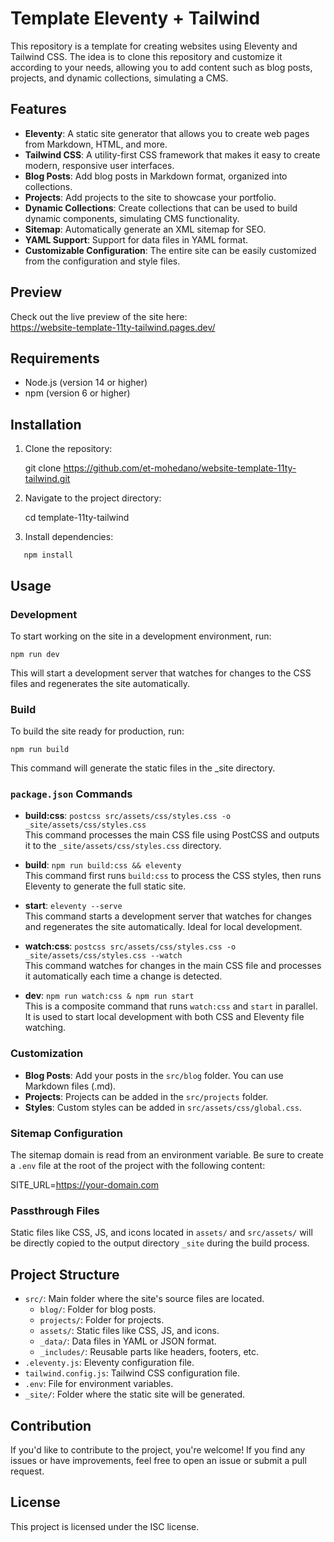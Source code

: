 # Template Eleventy + Tailwind

This repository is a template for creating websites using Eleventy and Tailwind CSS. The idea is to clone this repository and customize it according to your needs, allowing you to add content such as blog posts, projects, and dynamic collections, simulating a CMS.

## Features

- **Eleventy**: A static site generator that allows you to create web pages from Markdown, HTML, and more.
- **Tailwind CSS**: A utility-first CSS framework that makes it easy to create modern, responsive user interfaces.
- **Blog Posts**: Add blog posts in Markdown format, organized into collections.
- **Projects**: Add projects to the site to showcase your portfolio.
- **Dynamic Collections**: Create collections that can be used to build dynamic components, simulating CMS functionality.
- **Sitemap**: Automatically generate an XML sitemap for SEO.
- **YAML Support**: Support for data files in YAML format.
- **Customizable Configuration**: The entire site can be easily customized from the configuration and style files.

## Preview

Check out the live preview of the site here:  
https://website-template-11ty-tailwind.pages.dev/

## Requirements

- Node.js (version 14 or higher)
- npm (version 6 or higher)

## Installation

1. Clone the repository:

   git clone https://github.com/et-mohedano/website-template-11ty-tailwind.git

2. Navigate to the project directory:

   cd template-11ty-tailwind

3. Install dependencies:

```console
   npm install
```

## Usage

### Development

To start working on the site in a development environment, run:

```console
npm run dev
```

This will start a development server that watches for changes to the CSS files and regenerates the site automatically.

### Build

To build the site ready for production, run:

```console
npm run build
```

This command will generate the static files in the _site directory.

### `package.json` Commands

- **build:css**: `postcss src/assets/css/styles.css -o _site/assets/css/styles.css`  
  This command processes the main CSS file using PostCSS and outputs it to the `_site/assets/css/styles.css` directory.

- **build**: `npm run build:css && eleventy`  
  This command first runs `build:css` to process the CSS styles, then runs Eleventy to generate the full static site.

- **start**: `eleventy --serve`  
  This command starts a development server that watches for changes and regenerates the site automatically. Ideal for local development.

- **watch:css**: `postcss src/assets/css/styles.css -o _site/assets/css/styles.css --watch`  
  This command watches for changes in the main CSS file and processes it automatically each time a change is detected.

- **dev**: `npm run watch:css & npm run start`  
  This is a composite command that runs `watch:css` and `start` in parallel. It is used to start local development with both CSS and Eleventy file watching.

### Customization

- **Blog Posts**: Add your posts in the `src/blog` folder. You can use Markdown files (.md).
- **Projects**: Projects can be added in the `src/projects` folder.
- **Styles**: Custom styles can be added in `src/assets/css/global.css`.

### Sitemap Configuration

The sitemap domain is read from an environment variable. Be sure to create a `.env` file at the root of the project with the following content:

SITE_URL=https://your-domain.com

### Passthrough Files

Static files like CSS, JS, and icons located in `assets/` and `src/assets/` will be directly copied to the output directory `_site` during the build process.

## Project Structure

- `src/`: Main folder where the site's source files are located.
  - `blog/`: Folder for blog posts.
  - `projects/`: Folder for projects.
  - `assets/`: Static files like CSS, JS, and icons.
  - `_data/`: Data files in YAML or JSON format.
  - `_includes/`: Reusable parts like headers, footers, etc.
- `.eleventy.js`: Eleventy configuration file.
- `tailwind.config.js`: Tailwind CSS configuration file.
- `.env`: File for environment variables.
- `_site/`: Folder where the static site will be generated.

## Contribution

If you'd like to contribute to the project, you're welcome! If you find any issues or have improvements, feel free to open an issue or submit a pull request.

## License

This project is licensed under the ISC license.
